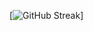 [![GitHub Streak](https://github-readme-streak-stats.herokuapp.com/?user=Suhani885&theme=merko&border_radius=10&background=black&stroke=white&ring=blue&fire=red&currStreakLabel=green)]
